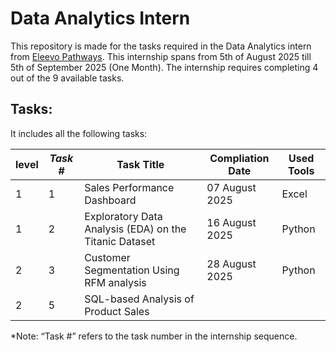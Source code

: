 # Data Analytics Intern 

This repository is made for the tasks required in the Data Analytics intern from [Eleevo Pathways](https:https://github.com/elevvopaths).
This internship spans from 5th of August 2025 till 5th of September 2025 (One Month).
The internship requires completing 4 out of the 9 available tasks.

## Tasks:
It includes all the following tasks:

| level | *Task #* | Task Title | Compliation Date |  Used Tools
| ----- | ----- | ----- | ----- | ---- |
| 1 | 1 | Sales Performance Dashboard | 07 August 2025 | Excel
| 1 | 2 | Exploratory Data Analysis (EDA) on the Titanic Dataset  | 16 August 2025 | Python |
| 2 | 3 | Customer Segmentation Using RFM analysis  | 28 August 2025 | Python |
| 2 | 5 | SQL-based Analysis of Product Sales | |

*Note: “Task #” refers to the task number in the internship sequence.